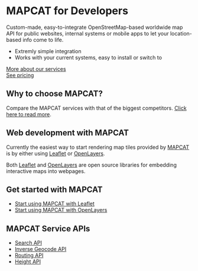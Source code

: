 # MAPCAT for Developers

Custom-made, easy-to-integrate OpenStreetMap-based worldwide map API for public websites, internal systems or mobile apps to let your location-based info come to life.
- Extremly simple integration
- Works with your current systems, easy to install or switch to

<a href="https://pro.mapcat.com/services/" target="_blank" rel="noopener">More about our services</a>  
<a href="https://pro.mapcat.com/planpricing/" target="_blank" rel="noopener">See pricing</a>

## Why to choose MAPCAT?

Compare the MAPCAT services with that of the biggest competitors. [Click here to read more](development-comparison/index.md).

## Web development with MAPCAT

Currently the easiest way to start rendering map tiles provided by <a href="https://mapcat.com" target="_blank" rel="noopener">MAPCAT</a> is by either using <a href="http://leafletjs.com/" target="_blank" rel="noopener">Leaflet</a> or <a href="http://openlayers.org/" target="_blank" rel="noopener">OpenLayers</a>.

Both <a href="http://leafletjs.com/" target="_blank" rel="noopener">Leaflet</a> and <a href="http://openlayers.org/" target="_blank" rel="noopener">OpenLayers</a> are open source libraries for embedding interactive maps into webpages.

## Get started with MAPCAT

* [Start using MAPCAT with Leaflet](development-frameworks/leaflet.md)
* [Start using MAPCAT with OpenLayers](development-frameworks/openlayers.md)

## MAPCAT Service APIs

* [Search API](./services/search.md)
* [Inverse Geocode API](./services/invgeocode.md)
* [Routing API](./services/routing.md)
* [Height API](./services/height.md)

